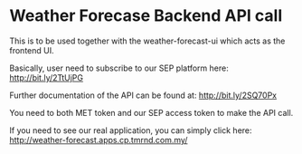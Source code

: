 # Weather Forecase Backend API call

This is to be used together with the weather-forecast-ui which acts as the frontend UI. 

Basically, user need to subscribe to our SEP platform here:
http://bit.ly/2TtUjPG

Further documentation of the API can be found at:
http://bit.ly/2SQ70Px

You need to both MET token and our SEP access token to make the API call.

If you need to see our real application, you can simply click here:
http://weather-forecast.apps.cp.tmrnd.com.my/
